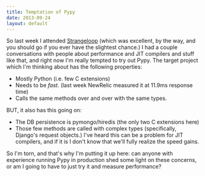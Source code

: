 ```yaml
---
title: Temptation of Pypy
date: 2013-09-24
layout: default
---
```

So last week I attended [Strangeloop](https://thestrangeloop.com/) (which was
excellent, by the way, and you should go if you ever have the slightest
chance.) I had a couple conversations with people about performance and JIT
compilers and stuff like that, and right now I'm really tempted to try out
Pypy. The target project which I'm thinking about has the following properties:

 - Mostly Python (i.e. few C extensions)
 - Needs to be *fast*. (last week NewRelic measured it at 11.9ms response time)
 - Calls the same methods over and over with the same types.

BUT, it also has this going on:

 - The DB persistence is pymongo/hiredis (the only two C extensions here)
 - Those few methods are called with complex types (specifically, Django's
   request objects.) I've heard this can be a problem for JIT compilers, and if
   it is I don't know that we'll fully realize the speed gains.

So I'm torn, and that's why I'm putting it up here: can anyone with experience
running Pypy in production shed some light on these concerns, or am I going to
have to just try it and measure performance?
